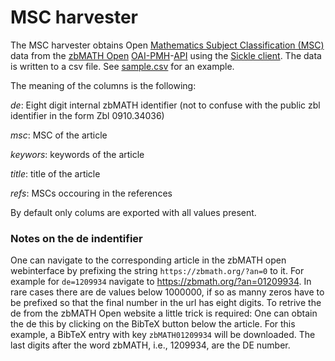 # MSC harvester

The MSC harvester obtains Open [Mathematics Subject Classification (MSC)](https://zbmath.org/classification/) data from the [zbMATH Open](https://zbmath.org) [OAI-PMH](https://www.openarchives.org/pmh/)-[API](https://en.wikipedia.org/wiki/API) using the [Sickle client](https://github.com/mloesch/sickle).
The data is written to a csv file.
See [sample.csv](sample.csv) for an example.

The meaning of the columns is the following:

*de*: Eight digit internal zbMATH identifier (not to confuse with the public zbl identifier in the form  Zbl 0910.34036)

*msc*: MSC of the article

*keywors*: keywords of the article

*title*: title of the article

*refs*: MSCs occouring in the references

By default only colums are exported with all values present.

### Notes on the de indentifier

One can navigate to the corresponding article in the zbMATH open webinterface by prefixing the string `https://zbmath.org/?an=0` to it.
For example for `de=1209934` navigate to https://zbmath.org/?an=01209934.
In rare cases there are de values below 1000000, if so as manny zeros have to be prefixed so that the final number in the url has eight digits.
To retrive the de from the zbMATH Open website a little trick is required:
One can obtain the de this by clicking on the BibTeX button below the article.
For this example, a BibTeX entry with key `zbMATH01209934` will be downloaded.
The last digits after the word zbMATH, i.e., 1209934, are the DE number. 
